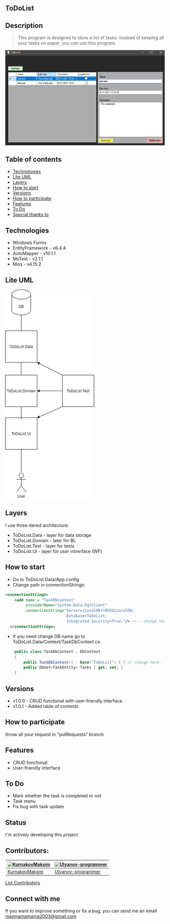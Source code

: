## ToDoList

## Description
> This program is designed to store a list of tasks. Instead of keeping all your tasks on paper, you can use this program.

![MainMenu](ImgForReadme/MainMenu.png)

## Table of contents
* [Technologies](#technologies)
* [Lite UML](#lite-uml)
* [Layers](#layers)
* [How to start](#how-to-start)
* [Versions](#versions)
* [How to participate](#how-to-participate)
* [Features](#features)
* [To Do](#to-do)
* [Special thanks to](#special-thanks-to)

## Technologies
- Windows Forms
- EntityFramework - v6.4.4
- AutoMapper - v10.1.1
- MsTest - v2.1.1
- Moq - v4.15.2

## Lite UML
![LiteUML](ImgForReadme/LiteUML.png)

## Layers
I use three-tiered architecture:
- ToDoList.Data - layer for data storage
- ToDoList.Domain - later for BL
- ToDoList.Test - layer for tests
- ToDoList.UI - layer for user intrerface (WF)

## How to start
- Go to ToDoList.Data/App.config
- Change path in connectionStrings:
``` XML
<connectionStrings>
    <add name = "TaskDbContext"
         providerName="System.Data.SqlClient"
         connectionString="Server=(LocalDB)\MSSQLLocalDB;
                           Database=ToDoList;
                           Integrated Security=True;"/> <!-- change here. -->
  </connectionStrings>
```

- If you need change DB name go to ToDoList.Data/Context/TaskDbContext.cs:
``` CS
    public class TaskDbContext : DbContext
    {
        public TaskDbContext() : base("ToDoList") { } // change here.
        public DbSet<TaskEntity> Tasks { get; set; }
    }
```

## Versions
- v1.0.0 - CRUD functional with user-friendly interface.
- v1.0.1 - Added table of contents

## How to participate
throw all your request in "pullRequests" branch

## Features
- CRUD functional
- User-friendly interface

## To Do
- Mark whether the task is completed or not
- Task menu
- Fix bug with task update

## Status
I'm actively developing this project

## Contributors:
[![KurnakovMaksim](https://avatars.githubusercontent.com/u/59327306?v=3&s=100)](https://github.com/KurnakovMaksim) | [![Ulyanov-programmer](https://avatars.githubusercontent.com/u/66691708?s=3&v=100)](https://github.com/Ulyanov-programmer) |
--- | --- |
[KurnakovMaksim](https://github.com/KurnakovMaksim) | [Ulyanov-programmer](https://github.com/Ulyanov-programmer)

[List Contributors](https://github.com/KurnakovMaksim/ToDoList/graphs/contributors)

## Connect with me
If you want to improve something or fix a bug, you can send me an email maxmamamama2003@gmail.com
